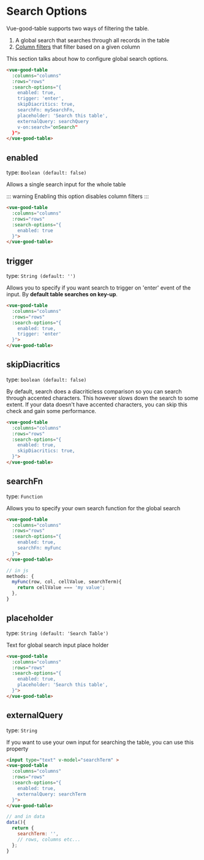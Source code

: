 # Search Options

Vue-good-table supports two ways of filtering the table. 
1. A global search that searches through all records in the table
1. [Column filters](/guide/configuration/column-filter-options.md) that filter based on a given column

This section talks about how to configure global search options.

```html
<vue-good-table
  :columns="columns"
  :rows="rows"
  :search-options="{
    enabled: true,
    trigger: 'enter',
    skipDiacritics: true,
    searchFn: mySearchFn,
    placeholder: 'Search this table',
    externalQuery: searchQuery
    v-on:search="onSearch"
  }">
</vue-good-table>
```

## enabled

type: `Boolean (default: false)`


Allows a single search input for the whole table 

::: warning
Enabling this option disables column filters
:::
```html
<vue-good-table
  :columns="columns"
  :rows="rows"
  :search-options="{
    enabled: true
  }">
</vue-good-table>
```
<search-demo />

## trigger

type: `String (default: '')`

Allows you to specify if you want search to trigger on 'enter' event of the input. By **default table searches on key-up**. 

```html
<vue-good-table
  :columns="columns"
  :rows="rows"
  :search-options="{
    enabled: true,
    trigger: 'enter'
  }">
</vue-good-table>
```
<search-demo trigger="enter" />

## skipDiacritics

type: `boolean (default: false)`

By default, search does a diacriticless comparison so you can search through accented characters. This however slows down the search to some extent. If your data doesn't have accented characters, you can skip this check and gain some performance. 

```html
<vue-good-table
  :columns="columns"
  :rows="rows"
  :search-options="{
    enabled: true,
    skipDiacritics: true,
  }">
</vue-good-table>
```

## searchFn

type: `Function`

Allows you to specify your own search function for the global search

```html
<vue-good-table
  :columns="columns"
  :rows="rows"
  :search-options="{
    enabled: true,
    searchFn: myFunc
  }">
</vue-good-table>
```
```javascript
// in js
methods: {
  myFunc(row, col, cellValue, searchTerm){
    return cellValue === 'my value';
  },
}
```

## placeholder

type: `String (default: 'Search Table')`

Text for global search input place holder
```html
<vue-good-table
  :columns="columns"
  :rows="rows"
  :search-options="{
    enabled: true,
    placeholder: 'Search this table',
  }">
</vue-good-table>
```

## externalQuery

type: `String`


If you want to use your own input for searching the table, you can use this property

```html
<input type="text" v-model="searchTerm" >
<vue-good-table
  :columns="columns"
  :rows="rows"
  :search-options="{
    enabled: true,
    externalQuery: searchTerm
  }">
</vue-good-table>
```
```javascript
// and in data
data(){
  return {
    searchTerm: '',
    // rows, columns etc...
  };
}
```
<external-query />
